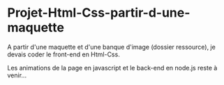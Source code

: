 # Projet-Html-Css-partir-d-une-maquette


A partir d'une maquette et d'une banque d'image (dossier ressource), je devais coder le front-end en Html-Css.


Les animations de la page en javascript et le back-end en node.js reste à venir...

